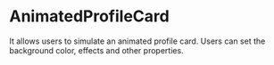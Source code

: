 # AnimatedProfileCard

It allows users to simulate an animated profile card. Users can set the background color, effects and other properties.
